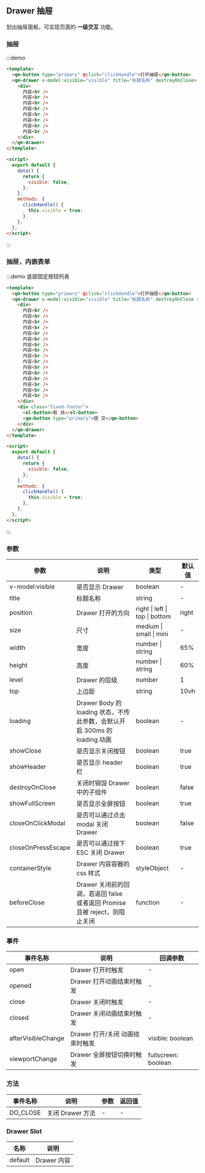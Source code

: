 ## Drawer 抽屉

划出抽屉面板，可实现页面的 **一级交互** 功能。

### 抽屉

:::demo

```html
<template>
  <qm-button type="primary" @click="clickHandle">打开抽屉</qm-button>
  <qm-drawer v-model:visible="visible" title="标题名称" destroyOnClose>
    <div>
      内容<br />
      内容<br />
      内容<br />
      内容<br />
      内容<br />
      内容<br />
      内容<br />
      内容<br />
    </div>
  </qm-drawer>
</template>

<script>
  export default {
    data() {
      return {
        visible: false,
      };
    },
    methods: {
      clickHandle() {
        this.visible = true;
      },
    },
  };
</script>
```

:::

### 抽屉，内嵌表单

:::demo 底部固定按钮列表

```html
<template>
  <qm-button type="primary" @click="clickHandle">打开抽屉</qm-button>
  <qm-drawer v-model:visible="visible" title="标题名称" destroyOnClose :containerStyle="{ paddingBottom: '60px' }">
    <div>
      内容<br />
      内容<br />
      内容<br />
      内容<br />
      内容<br />
      内容<br />
      内容<br />
      内容<br />
      内容<br />
      内容<br />
      内容<br />
      内容<br />
      内容<br />
      内容<br />
      内容<br />
      内容<br />
    </div>
    <div class="fixed-footer">
      <el-button>取 消</el-button>
      <qm-button type="primary">提 交</qm-button>
    </div>
  </qm-drawer>
</template>

<script>
  export default {
    data() {
      return {
        visible: false,
      };
    },
    methods: {
      clickHandle() {
        this.visible = true;
      },
    },
  };
</script>
```

:::

### 参数

| 参数               | 说明                                                                       | 类型                           | 默认值 |
| ------------------ | -------------------------------------------------------------------------- | ------------------------------ | ------ |
| v-model:visible    | 是否显示 Drawer                                                            | boolean                        | -      |
| title              | 标题名称                                                                   | string                         | -      |
| position           | Drawer 打开的方向                                                          | right \| left \| top \| bottom | right  |
| size               | 尺寸                                                                       | medium \| small \| mini        | -      |
| width              | 宽度                                                                       | number \| string               | 65%    |
| height             | 高度                                                                       | number \| string               | 60%    |
| level              | Drawer 的层级                                                              | number                         | 1      |
| top                | 上边距                                                                     | string                         | 10vh   |
| loading            | Drawer Body 的 loading 状态，不传此参数，会默认开启 300ms 的 loading 动画  | boolean                        | -      |
| showClose          | 是否显示关闭按钮                                                           | boolean                        | true   |
| showHeader         | 是否显示 header 栏                                                         | boolean                        | true   |
| destroyOnClose     | 关闭时销毁 Drawer 中的子组件                                               | boolean                        | false  |
| showFullScreen     | 是否显示全屏按钮                                                           | boolean                        | true   |
| closeOnClickModal  | 是否可以通过点击 modal 关闭 Drawer                                         | boolean                        | false  |
| closeOnPressEscape | 是否可以通过按下 ESC 关闭 Drawer                                           | boolean                        | true   |
| containerStyle     | Drawer 内容容器的 css 样式                                                 | styleObject                    | -      |
| beforeClose        | Drawer 关闭前的回调，若返回 false 或者返回 Promise 且被 reject，则阻止关闭 | function                       | -      |

### 事件

| 事件名称           | 说明                            | 回调参数            |
| ------------------ | ------------------------------- | ------------------- |
| open               | Drawer 打开时触发               | -                   |
| opened             | Drawer 打开动画结束时触发       | -                   |
| close              | Drawer 关闭时触发               | -                   |
| closed             | Drawer 关闭动画结束时触发       | -                   |
| afterVisibleChange | Drawer 打开/关闭 动画结束时触发 | visible: boolean    |
| viewportChange     | Drawer 全屏按钮切换时触发       | fullscreen: boolean |

### 方法

| 事件名称 | 说明             | 参数 | 返回值 |
| -------- | ---------------- | ---- | ------ |
| DO_CLOSE | 关闭 Drawer 方法 | -    | -      |

### Drawer Slot

| 名称    | 说明        |
| ------- | ----------- |
| default | Drawer 内容 |
